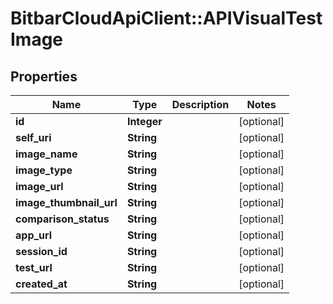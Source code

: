 # BitbarCloudApiClient::APIVisualTestImage

## Properties
Name | Type | Description | Notes
------------ | ------------- | ------------- | -------------
**id** | **Integer** |  | [optional] 
**self_uri** | **String** |  | [optional] 
**image_name** | **String** |  | [optional] 
**image_type** | **String** |  | [optional] 
**image_url** | **String** |  | [optional] 
**image_thumbnail_url** | **String** |  | [optional] 
**comparison_status** | **String** |  | [optional] 
**app_url** | **String** |  | [optional] 
**session_id** | **String** |  | [optional] 
**test_url** | **String** |  | [optional] 
**created_at** | **String** |  | [optional] 

